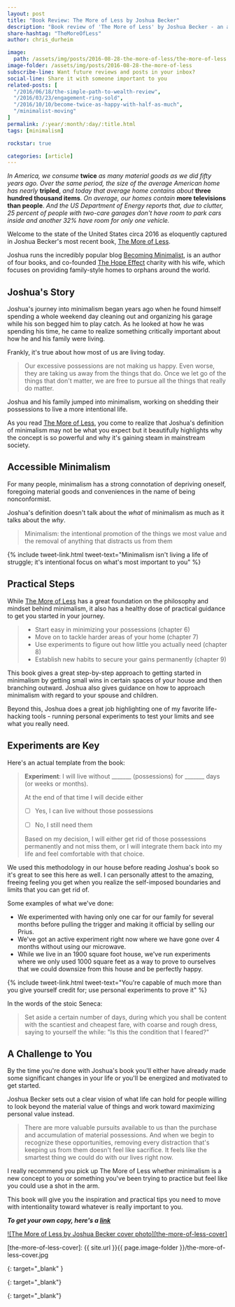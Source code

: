 ```yaml
---
layout: post
title: "Book Review: The More of Less by Joshua Becker"
description: "Book review of 'The More of Less' by Joshua Becker - an amazing book to introduce you to minimalism"
share-hashtag: "TheMoreOfLess"
author: chris_durheim

image:
  path: /assets/img/posts/2016-08-28-the-more-of-less/the-more-of-less.jpg
image-folder: /assets/img/posts/2016-08-28-the-more-of-less
subscribe-line: Want future reviews and posts in your inbox?
social-line: Share it with someone important to you
related-posts: [
  "/2016/06/18/the-simple-path-to-wealth-review",
  "/2016/03/23/engagement-ring-sold",
  "/2016/10/10/become-twice-as-happy-with-half-as-much",
  "/minimalist-moving"
]
permalink: /:year/:month/:day/:title.html
tags: [minimalism]

rockstar: true

categories: [article]
---
```


_In America, we consume_ __twice__ _as many material goods as we did fifty years ago. Over the same period, the size of the average American home has nearly_ __tripled__, _and today that average home contains about_ __three hundred thousand items__. _On average, our homes contain_ __more televisions than people__. _And the US Department of Energy reports that, due to clutter, 25 percent of people with two-care garages don't have room to park cars inside and another 32% have room for only one vehicle._

Welcome to the state of the United States circa 2016 as eloquently captured in Joshua Becker's most recent book, [The More of Less][the-more-of-less-amazon].

Joshua runs the incredibly popular blog [Becoming Minimalist][becoming-minimalist], is an author of four books, and co-founded [The Hope Effect][the-hope-effect] charity with his wife, which focuses on providing family-style homes to orphans around the world.

## Joshua's Story #

Joshua's journey into minimalism began years ago when he found himself spending a whole weekend day cleaning out and organizing his garage while his son begged him to play catch. As he looked at how he was spending his time, he came to realize something critically important about how he and his family were living.

Frankly, it's true about how most of us are living today.

> Our excessive possessions are not making us happy. Even worse, they are taking us away from the things that do. Once we let go of the things that don't matter, we are free to pursue all the things that really do matter.

Joshua and his family jumped into minimalism, working on shedding their possessions to live a more intentional life.

As you read [The More of Less][the-more-of-less-amazon], you come to realize that Joshua's definition of minimalism may not be what you expect but it beautifully highlights why the concept is so powerful and why it's gaining steam in mainstream society.

## Accessible Minimalism #

For many people, minimalism has a strong connotation of depriving oneself, foregoing material goods and conveniences in the name of being nonconformist.

Joshua's definition doesn't talk about the _what_ of minimalism as much as it talks about the _why_.

> Minimalism: the intentional promotion of the things we most value and the removal of anything that distracts us from them

{% include tweet-link.html tweet-text="Minimalism isn't living a life of struggle; it's intentional focus on what's most important to you" %}

## Practical Steps #

While [The More of Less][the-more-of-less-amazon] has a great foundation on the philosophy and mindset behind minimalism, it also has a healthy dose of practical guidance to get you started in your journey.

> * Start easy in minimizing your possessions (chapter 6)
> * Move on to tackle harder areas of your home (chapter 7)
> * Use experiments to figure out how little you actually need (chapter 8)
> * Establish new habits to secure your gains permanently (chapter 9)

This book gives a great step-by-step approach to getting started in minimalism by getting small wins in certain spaces of your house and then branching outward. Joshua also gives guidance on how to approach minimalism with regard to your spouse and children.

Beyond this, Joshua does a great job highlighting one of my favorite life-hacking tools - running personal experiments to test your limits and see what you really need.

## Experiments are Key #

Here's an actual template from the book:

> __Experiment__: I will live without \_\_\_\_\_\_\_ (possessions) for \_\_\_\_\_\_\_ days (or weeks or months).
>
> At the end of that time I will decide either
>
> * [ ] Yes, I can live without those possessions
>
> * [ ] No, I still need them
>
> Based on my decision, I will either get rid of those possessions permanently and not miss them, or I will integrate them back into my life and feel comfortable with that choice.

We used this methodology in our house before reading Joshua's book so it's great to see this here as well. I can personally attest to the amazing, freeing feeling you get when you realize the self-imposed boundaries and limits that you can get rid of.

Some examples of what we've done:

* We experimented with having only one car for our family for several months before pulling the trigger and making it official by selling our Prius.
* We've got an active experiment right now where we have gone over 4 months without using our microwave.
* While we live in an 1900 square foot house, we've run experiments where we only used 1000 square feet as a way to prove to ourselves that we could downsize from this house and be perfectly happy.

{% include tweet-link.html tweet-text="You're capable of much more than you give yourself credit for; use personal experiments to prove it" %}

In the words of the stoic Seneca:

>  Set aside a certain number of days, during which you shall be content with the scantiest and cheapest fare, with coarse and rough dress, saying to yourself the while: "Is this the condition that I feared?"

## A Challenge to You #

By the time you're done with Joshua's book you'll either have already made some significant changes in your life or you'll be energized and motivated to get started.

Joshua Becker sets out a clear vision of what life can hold for people willing to look beyond the material value of things and work toward maximizing personal value instead.

> There are more valuable pursuits available to us than the purchase and accumulation of material possessions. And when we begin to recognize these opportunities, removing every distraction that's keeping us from them doesn't feel like sacrifice. It feels like the smartest thing we could do with our lives right now.

I really recommend you pick up The More of Less whether minimalism is a new concept to you or something you've been trying to practice but feel like you could use a shot in the arm.

This book will give you the inspiration and practical tips you need to move with intentionality toward whatever is really important to you.

___To get your own copy, here's a [link][the-more-of-less-amazon]___

[![The More of Less by Joshua Becker cover photo][the-more-of-less-cover]][the-more-of-less-amazon]

[the-more-of-less-cover]: {{ site.url }}{{ page.image-folder }}/the-more-of-less-cover.jpg

[the-more-of-less-amazon]: http://themoreofless.com/
{: target="_blank" }

[becoming-minimalist]: http://www.becomingminimalist.com/
{: target="_blank"}

[the-hope-effect]: http://hopeeffect.com/
{: target="_blank"}
